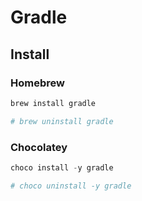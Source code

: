 # Gradle

## Install

### Homebrew

```sh
brew install gradle

# brew uninstall gradle
```

### Chocolatey

```ps1
choco install -y gradle

# choco uninstall -y gradle
```
